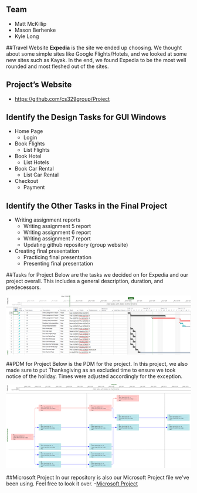 ## Team
- Matt McKillip
- Mason Berhenke
- Kyle Long

##Travel Website
**Expedia** is the site we ended up choosing. We thought about some simple sites like Google Flights/Hotels, and
we looked at some new sites such as Kayak. In the end, we found Expedia to be the most well rounded and most fleshed out of the sites.

## Project’s Website
- https://github.com/cs329group/Project

## Identify the Design Tasks for GUI Windows
- Home Page
  - Login
- Book Flights
  - List Flights
- Book Hotel
  - List Hotels
- Book Car Rental
  - List Car Rental
- Checkout
  - Payment

## Identify the Other Tasks in the Final Project
- Writing assignment reports
  - Writing assignment 5 report
  - Writing assignment 6 report
  - Writing assignment 7 report
  - Updating github repository (group website)
- Creating final presentation
  - Practicing final presentation
  - Presenting final presentation

##Tasks for Project
Below are the tasks we decided on for Expedia and our project overall. This includes a general description, duration, and predecessors.

![Gant Table & Chart](https://raw.githubusercontent.com/cs329group/Project/master/Gant.PNG)

##PDM for Project
Below is the PDM for the project. In this project, we also made sure to put Thanksgiving as an excluded time to ensure we took notice
of the holiday. Times were adjusted accordingly for the exception.

![PDM](https://raw.githubusercontent.com/cs329group/Project/master/PDM.PNG)

##Microsoft Project
In our repository is also our Microsoft Project file we've been using. Feel free to look it over.
-[Microsoft Project](https://github.com/cs329group/Project/blob/master/CONE329Project.mpp?raw=true)
